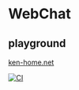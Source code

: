 # WebChat

## playground
[ken-home.net](https://ken-home.net/)

[![CI](https://github.com/KK56ken/WebChat_Front/actions/workflows/blank.yml/badge.svg?branch=main)](https://github.com/KK56ken/WebChat_Front/actions/workflows/blank.yml)
